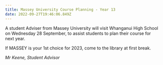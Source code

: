 ```yaml
---
title: Massey University Course Planning - Year 13
date: 2022-09-27T19:46:06.849Z
---
```

A student Adviser from Massey University will visit Whanganui High School on Wednesday 28 September, to assist students to plan their course for next year. 

If MASSEY is your 1st choice for 2023, come to the library at first break.

*M﻿r Keene, 
S﻿tudent Advisor* 
